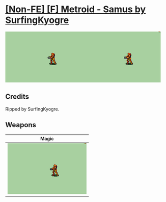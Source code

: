 # [\[Non-FE\] \[F\] Metroid - Samus by SurfingKyogre](./)

<img src="./6.%20Magic/Magic_000.png" alt="[Non-FE] [F] Metroid - Samus by SurfingKyogre standing" />

## Credits

Ripped by SurfingKyogre.

## Weapons


|Magic |
|  :---: |
| <img alt="Magic animation" src="./6.%20Magic/Magic.gif" /> |

